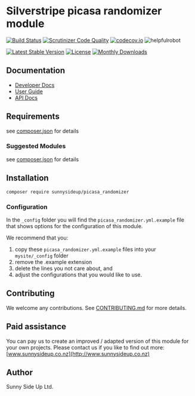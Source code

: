 # Silverstripe picasa randomizer module
[![Build Status](https://travis-ci.org/sunnysideup/silverstripe-picasa_randomizer.svg?branch=master)](https://travis-ci.org/sunnysideup/silverstripe-picasa_randomizer)
[![Scrutinizer Code Quality](https://scrutinizer-ci.com/g/sunnysideup/silverstripe-picasa_randomizer/badges/quality-score.png?b=master)](https://scrutinizer-ci.com/g/sunnysideup/silverstripe-picasa_randomizer/?branch=master)
[![codecov.io](https://codecov.io/github/sunnysideup/silverstripe-picasa_randomizer/coverage.svg?branch=master)](https://codecov.io/github/sunnysideup/silverstripe-picasa_randomizer?branch=master)
![helpfulrobot](https://helpfulrobot.io/sunnysideup/picasa_randomizer/badge)

[![Latest Stable Version](https://poser.pugx.org/sunnysideup/picasa_randomizer/version)](https://packagist.org/packages/sunnysideup/picasa_randomizer)
[![License](https://poser.pugx.org/sunnysideup/picasa_randomizer/license)](https://packagist.org/packages/sunnysideup/picasa_randomizer)
[![Monthly Downloads](https://poser.pugx.org/sunnysideup/picasa_randomizer/d/monthly)](https://packagist.org/packages/sunnysideup/picasa_randomizer)


## Documentation



 * [Developer Docs](docs/en/INDEX.md)
 * [User Guide](docs/en/userguide.md)
 * [API Docs](http://docs.ssmods.com/sunnysideup/picasa_randomizer/classes.xhtml)

## Requirements



see [composer.json](composer.json) for details

### Suggested Modules



see [composer.json](composer.json) for details


## Installation


```
composer require sunnysideup/picasa_randomizer
```

### Configuration



In the `_config` folder you will find the `picasa_randomizer.yml.example`
file that shows options for the configuration of this module.

We recommend that you:

  1. copy these `picasa_randomizer.yml.example` files into your
`mysite/_config` folder
  2. remove the .example extension
  3. delete the lines you not care about, and
  4. adjust the configurations that you would like to use.


## Contributing



We welcome any contributions. See [CONTRIBUTING.md](CONTRIBUTING.md) for more details.

## Paid assistance



You can pay us to create an improved / adapted version of this module for your own projects.  Please contact us if you like to find out more: [www.sunnysideup.co.nz](http://www.sunnysideup.co.nz)

## Author



Sunny Side Up Ltd.
